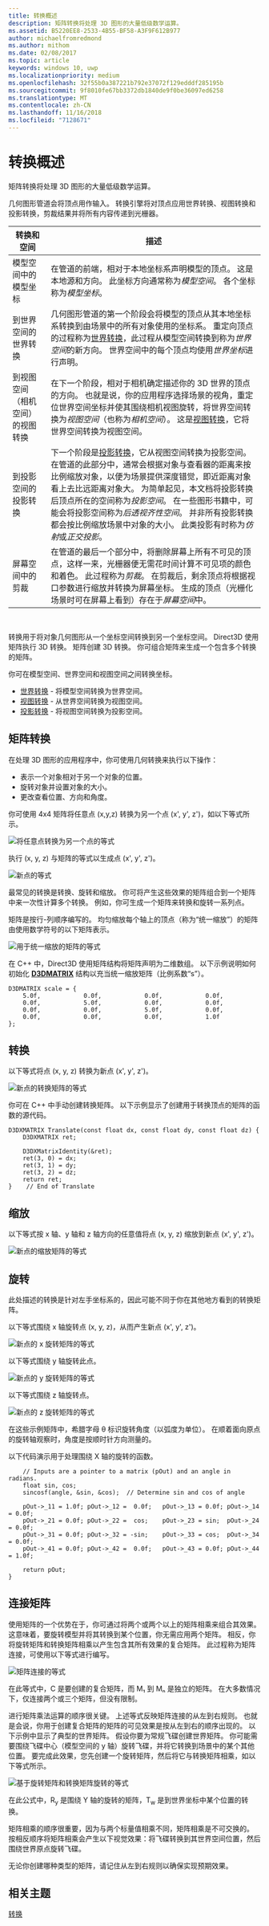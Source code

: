 ```yaml
---
title: 转换概述
description: 矩阵转换将处理 3D 图形的大量低级数学运算。
ms.assetid: B5220EE8-2533-4B55-BF58-A3F9F612B977
author: michaelfromredmond
ms.author: mithom
ms.date: 02/08/2017
ms.topic: article
keywords: windows 10, uwp
ms.localizationpriority: medium
ms.openlocfilehash: 32f55b0a387221b792e37072f129edddf285195b
ms.sourcegitcommit: 9f8010fe67bb3372db1840de9f0be36097ed6258
ms.translationtype: MT
ms.contentlocale: zh-CN
ms.lasthandoff: 11/16/2018
ms.locfileid: "7128671"
---
```

# <a name="transform-overview"></a>转换概述


矩阵转换将处理 3D 图形的大量低级数学运算。

几何图形管道会将顶点用作输入。 转换引擎将对顶点应用世界转换、视图转换和投影转换，剪裁结果并将所有内容传递到光栅器。

| 转换和空间                           | 描述                                                                                                                                                                                                                                                                                                                                                                                                                                                                                                                                                                                                                                                                                                                                       |
|-----------------------------------------------|---------------------------------------------------------------------------------------------------------------------------------------------------------------------------------------------------------------------------------------------------------------------------------------------------------------------------------------------------------------------------------------------------------------------------------------------------------------------------------------------------------------------------------------------------------------------------------------------------------------------------------------------------------------------------------------------------------------------------------------------------|
| 模型空间中的模型坐标              | 在管道的前端，相对于本地坐标系声明模型的顶点。 这是本地源和方向。 此坐标方向通常称为*模型空间*。 各个坐标称为*模型坐标*。                                                                                                                                                                                                                                                                                                                                                                                                                                                                      |
| 到世界空间的世界转换              | 几何图形管道的第一个阶段会将模型的顶点从其本地坐标系转换到由场景中的所有对象使用的坐标系。 重定向顶点的过程称为[世界转换](world-transform.md)，此过程从模型空间转换到称为*世界空间*的新方向。 世界空间中的每个顶点均使用*世界坐标*进行声明。                                                                                                                                                                                                                                                                                                                           |
| 到视图空间（相机空间）的视图转换 | 在下一个阶段，相对于相机确定描述你的 3D 世界的顶点的方向。 也就是说，你的应用程序选择场景的视角，重定位世界空间坐标并使其围绕相机视图旋转，将世界空间转换为*视图空间*（也称为*相机空间*）。 这是[视图转换](view-transform.md)，它将世界空间转换为视图空间。                                                                                                                                                                                                                                                                                                                        |
| 到投影空间的投影转换    | 下一个阶段是[投影转换](projection-transform.md)，它从视图空间转换为投影空间。 在管道的此部分中，通常会根据对象与查看器的距离来按比例缩放对象，以便为场景提供深度错觉，即近距离对象看上去比远距离对象大。 为简单起见，本文档将投影转换后顶点所在的空间称为*投影空间*。 在一些图形书籍中，可能会将投影空间称为*后透视齐性空间*。 并非所有投影转换都会按比例缩放场景中对象的大小。 此类投影有时称为*仿射*或*正交投影*。 |
| 屏幕空间中的剪裁                      | 在管道的最后一个部分中，将删除屏幕上所有不可见的顶点，这样一来，光栅器便无需花时间计算不可见项的颜色和着色。 此过程称为*剪裁*。 在剪裁后，剩余顶点将根据视口参数进行缩放并转换为屏幕坐标。 生成的顶点（光栅化场景时可在屏幕上看到）存在于*屏幕空间*中。                                                                                                                                                                                                                                                    |

 

转换用于将对象几何图形从一个坐标空间转换到另一个坐标空间。 Direct3D 使用矩阵执行 3D 转换。 矩阵创建 3D 转换。 你可组合矩阵来生成一个包含多个转换的矩阵。

你可在模型空间、世界空间和视图空间之间转换坐标。

-   [世界转换](world-transform.md) - 将模型空间转换为世界空间。
-   [视图转换](view-transform.md) - 从世界空间转换为视图空间。
-   [投影转换](projection-transform.md) - 将视图空间转换为投影空间。

## <a name="span-idmatrixtransformsspanspan-idmatrixtransformsspanspan-idmatrixtransformsspanmatrix-transforms"></a><span id="Matrix_Transforms"></span><span id="matrix_transforms"></span><span id="MATRIX_TRANSFORMS"></span>矩阵转换


在处理 3D 图形的应用程序中，你可使用几何转换来执行以下操作：

-   表示一个对象相对于另一个对象的位置。
-   旋转对象并设置对象的大小。
-   更改查看位置、方向和角度。

你可使用 4x4 矩阵将任意点 (x,y,z) 转换为另一个点 (x', y', z')，如以下等式所示。

![将任意点转换为另一个点的等式](images/matmult.png)

执行 (x, y, z) 与矩阵的等式以生成点 (x', y', z')。

![新点的等式](images/matexpnd.png)

最常见的转换是转换、旋转和缩放。 你可将产生这些效果的矩阵组合到一个矩阵中来一次性计算多个转换。 例如，你可生成一个矩阵来转换和旋转一系列点。

矩阵是按行-列顺序编写的。 均匀缩放每个轴上的顶点（称为“统一缩放”）的矩阵由使用数学符号的以下矩阵表示。

![用于统一缩放的矩阵的等式](images/matrix.png)

在 C++ 中，Direct3D 使用矩阵结构将矩阵声明为二维数组。 以下示例说明如何初始化 [**D3DMATRIX**](https://msdn.microsoft.com/library/windows/desktop/bb172573) 结构以充当统一缩放矩阵（比例系数“s”）。

```
D3DMATRIX scale = {
    5.0f,            0.0f,            0.0f,            0.0f,
    0.0f,            5.0f,            0.0f,            0.0f,
    0.0f,            0.0f,            5.0f,            0.0f,
    0.0f,            0.0f,            0.0f,            1.0f
};
```

## <a name="span-idtranslatespanspan-idtranslatespanspan-idtranslatespantranslate"></a><span id="Translate"></span><span id="translate"></span><span id="TRANSLATE"></span>转换


以下等式将点 (x, y, z) 转换为新点 (x', y', z')。

![新点的转换矩阵的等式](images/transl8.png)

你可在 C++ 中手动创建转换矩阵。 以下示例显示了创建用于转换顶点的矩阵的函数的源代码。

```
D3DXMATRIX Translate(const float dx, const float dy, const float dz) {
    D3DXMATRIX ret;

    D3DXMatrixIdentity(&ret);
    ret(3, 0) = dx;
    ret(3, 1) = dy;
    ret(3, 2) = dz;
    return ret;
}    // End of Translate
```

## <a name="span-idscalespanspan-idscalespanspan-idscalespanscale"></a><span id="Scale"></span><span id="scale"></span><span id="SCALE"></span>缩放


以下等式按 x 轴、y 轴和 z 轴方向的任意值将点 (x, y, z) 缩放到新点 (x', y', z')。

![新点的缩放矩阵的等式](images/matscale.png)

## <a name="span-idrotatespanspan-idrotatespanspan-idrotatespanrotate"></a><span id="Rotate"></span><span id="rotate"></span><span id="ROTATE"></span>旋转


此处描述的转换是针对左手坐标系的，因此可能不同于你在其他地方看到的转换矩阵。

以下等式围绕 x 轴旋转点 (x, y, z)，从而产生新点 (x', y', z')。

![新点的 x 旋转矩阵的等式](images/matxrot.png)

以下等式围绕 y 轴旋转此点。

![新点的 y 旋转矩阵的等式](images/matyrot.png)

以下等式围绕 z 轴旋转点。

![新点的 z 旋转矩阵的等式](images/matzrot.png)

在这些示例矩阵中，希腊字母 θ 标识旋转角度（以弧度为单位）。 在顺着面向原点的旋转轴观察时，角度是按顺时针方向测量的。

以下代码演示用于处理围绕 X 轴的旋转的函数。

```
    // Inputs are a pointer to a matrix (pOut) and an angle in radians.
    float sin, cos;
    sincosf(angle, &sin, &cos);  // Determine sin and cos of angle

    pOut->_11 = 1.0f; pOut->_12 =  0.0f;   pOut->_13 = 0.0f; pOut->_14 = 0.0f;
    pOut->_21 = 0.0f; pOut->_22 =  cos;    pOut->_23 = sin;  pOut->_24 = 0.0f;
    pOut->_31 = 0.0f; pOut->_32 = -sin;    pOut->_33 = cos;  pOut->_34 = 0.0f;
    pOut->_41 = 0.0f; pOut->_42 =  0.0f;   pOut->_43 = 0.0f; pOut->_44 = 1.0f;

    return pOut;
}
```

## <a name="span-idconcatenatingmatricesspanspan-idconcatenatingmatricesspanspan-idconcatenatingmatricesspanconcatenating-matrices"></a><span id="Concatenating_Matrices"></span><span id="concatenating_matrices"></span><span id="CONCATENATING_MATRICES"></span>连接矩阵


使用矩阵的一个优势在于，你可通过将两个或两个以上的矩阵相乘来组合其效果。 这意味着，要旋转模型并将其转换到某个位置，你无需应用两个矩阵。 相反，你将旋转矩阵和转换矩阵相乘以产生包含其所有效果的复合矩阵。 此过程称为矩阵连接，可使用以下等式进行编写。

![矩阵连接的等式](images/matrxcat.png)

在此等式中，C 是要创建的复合矩阵，而 M₁ 到 Mₙ 是独立的矩阵。 在大多数情况下，仅连接两个或三个矩阵，但没有限制。

进行矩阵乘法运算的顺序很关键。 上述等式反映矩阵连接的从左到右规则。 也就是会说，你用于创建复合矩阵的矩阵的可见效果是按从左到右的顺序出现的。 以下示例中显示了典型的世界矩阵。 假设你要为常规飞碟创建世界矩阵。 你可能需要围绕飞碟中心（模型空间的 y 轴）旋转飞碟，并将它转换到场景中的某个其他位置。 要完成此效果，您先创建一个旋转矩阵，然后将它与转换矩阵相乘，如以下等式所示。

![基于旋转矩阵和转换矩阵旋转的等式](images/wrldexpl.png)

在此公式中，R<sub>y</sub> 是围绕 Y 轴的旋转的矩阵，T<sub>w</sub> 是到世界坐标中某个位置的转换。

矩阵相乘的顺序很重要，因为与两个标量值相乘不同，矩阵相乘是不可交换的。 按相反顺序将矩阵相乘会产生以下视觉效果：将飞碟转换到其世界空间位置，然后围绕世界原点旋转飞碟。

无论你创建哪种类型的矩阵，请记住从左到右规则以确保实现预期效果。

## <a name="span-idrelated-topicsspanrelated-topics"></a><span id="related-topics"></span>相关主题


[转换](transforms.md)

 

 




